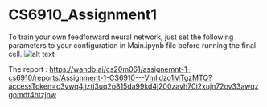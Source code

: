 # CS6910_Assignment1

To train your own feedforward neural network, just set the following parameters to your configuration in Main.ipynb file before running the final cell.
![alt text](https://github.com/ShivamCholin/CS6910_Assignment1/blob/main/Parameter%20config.png?raw=true)

The report : https://wandb.ai/cs20m061/assignemnt-1-cs6910/reports/Assignment-1-CS6910---Vmlldzo1MTgzMTQ?accessToken=c3vwq4jjztj3uq2p815da99kd4j200zavh70i2xujn72ov33awqzgomdt4htzjnw
